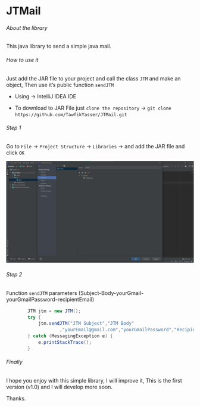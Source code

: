# JTMail

###### About the library

This java library to send a simple java mail.

###### How to use it

Just add the JAR file to your project and call the class `JTM` and make an object, Then use it’s public function `sendJTM`

- Using -> IntelliJ IDEA IDE

- To download to JAR File just `clone the repository` -> `git clone https://github.com/TawfikYasser/JTMail.git`

###### Step 1

Go to `File` -> `Project Structure` -> `Libraries` -> and add the JAR file and click `OK`

![Img](https://github.com/TawfikYasser/JTMail/blob/main/Img1.png)   

###### Step 2

Function `sendJTM` parameters (Subject-Body-yourGmail-yourGmailPassword-recipientEmail)

```Java
        JTM jtm = new JTM();
        try {
            jtm.sendJTM("JTM Subject","JTM Body"
                    ,"yourEmail@gmail.com","yourGmailPassword","Recipient");
        } catch (MessagingException e) {
            e.printStackTrace();
        }
```

###### Finally

I hope you enjoy with this simple library, I will improve it, This is the first version (v1.0) and I will develop more soon.

Thanks.
